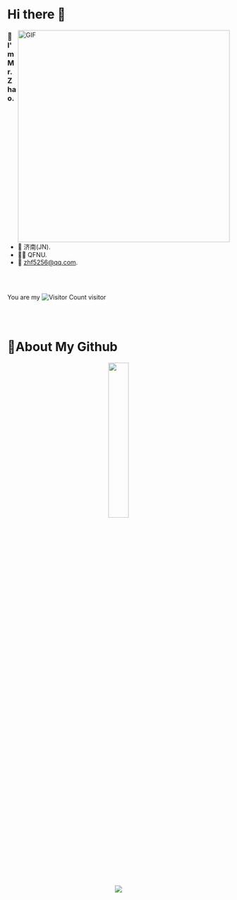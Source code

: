 
# Hi there 👋
<img align="right" top='60' alt="GIF" src="https://zhf-picture.oss-cn-qingdao.aliyuncs.com/my-img/GitHubgif.gif" width="480"/>


### 🙋I'm Mr.Zhao.

<br/>

- 📍  济南(JN).
- 👨‍🎓  QFNU.
- 📧  [zhf5256@qq.com](mailto:zhf5256@qq.com).
<br/>
<br/>

You are my ![Visitor Count](https://profile-counter.glitch.me/zhf521/count.svg) visitor

<br/>
<br/>


# 🚀About My Github
<div align="center">
  <p>
    <img width="30%" src="https://github-readme-stats-git-masterrstaa-rickstaa.vercel.app/api?username=zhf521&show_icons=true&theme=tokyonight"/>
  </p>
  <p>
      <img src="https://github-readme-stats-git-masterrstaa-rickstaa.vercel.app/api/top-langs/?username=zhf521&layout=compact&theme=tokyonight"/>
  </p>
</div>
